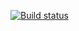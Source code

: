 [![Build status](https://ci.appveyor.com/api/projects/status/mut0mwmeachoucet?svg=true)](https://ci.appveyor.com/project/Vickie-Pickie/containers-map)
